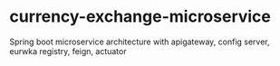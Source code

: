 # currency-exchange-microservice
Spring boot microservice architecture with apigateway, config server, eurwka registry, feign, actuator
